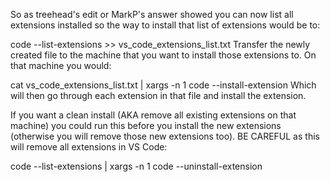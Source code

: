 So as treehead's edit or MarkP's answer showed you can now list all extensions installed so the way to install that list of extensions would be to:

code --list-extensions >> vs_code_extensions_list.txt
Transfer the newly created file to the machine that you want to install those extensions to. On that machine you would:

cat vs_code_extensions_list.txt | xargs -n 1 code --install-extension
Which will then go through each extension in that file and install the extension.

If you want a clean install (AKA remove all existing extensions on that machine) you could run this before you install the new extensions (otherwise you will remove those new extensions too). BE CAREFUL as this will remove all extensions in VS Code:

code --list-extensions | xargs -n 1 code --uninstall-extension